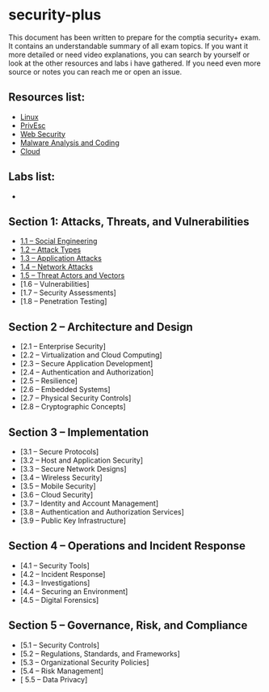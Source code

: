 # security-plus

This document has been written to prepare for the comptia security+ exam. It contains an understandable summary of all exam topics. If you want it more detailed or need video explanations, you can search by yourself or look at the other resources and labs i have gathered. If you need even more source or notes you can reach me or open an issue.

## Resources list:
- [Linux](https://github.com/beyzadp/cybersec-and-dev-resources#linux)
- [PrivEsc](https://github.com/beyzadp/cybersec-and-dev-resources#privesc)
- [Web Security](https://github.com/beyzadp/cybersec-and-dev-resources#web-security)
- [Malware Analysis and Coding](https://github.com/beyzadp/cybersec-and-dev-resources#malware-analysis-and-coding)
- [Cloud](https://github.com/beyzadp/cybersec-and-dev-resources#cloud)

## Labs list:
- 

## Section 1: Attacks, Threats, and Vulnerabilities
- [1.1 – Social Engineering](https://github.com/beyzadp/security-plus/blob/main/securityplus.md#11--social-engineering)
- [1.2 – Attack Types](https://github.com/beyzadp/security-plus/blob/main/securityplus.md#12--attack-types)
- [1.3 – Application Attacks](https://github.com/beyzadp/security-plus/blob/main/securityplus.md#13--application-attacks)
- [1.4 – Network Attacks](https://github.com/beyzadp/security-plus/blob/main/securityplus.md#14--network-attacks)
- [1.5 – Threat Actors and Vectors](https://github.com/beyzadp/security-plus/blob/main/securityplus.md#15--threat-actors-and-vectors)
- [1.6 – Vulnerabilities]
- [1.7 – Security Assessments]
- [1.8 – Penetration Testing]

## Section 2 – Architecture and Design
- [2.1 – Enterprise Security]
- [2.2 – Virtualization and Cloud Computing]
- [2.3 – Secure Application Development]
- [2.4 – Authentication and Authorization]
- [2.5 – Resilience]
- [2.6 – Embedded Systems]
- [2.7 – Physical Security Controls]
- [2.8 – Cryptographic Concepts]


## Section 3 – Implementation
- [3.1 – Secure Protocols]
- [3.2 – Host and Application Security]
- [3.3 – Secure Network Designs]
- [3.4 – Wireless Security]
- [3.5 – Mobile Security]
- [3.6 – Cloud Security]
- [3.7 – Identity and Account Management]
- [3.8 – Authentication and Authorization Services]
- [3.9 – Public Key Infrastructure]



## Section 4 – Operations and Incident Response
- [4.1 – Security Tools]
- [4.2 – Incident Response]
- [4.3 – Investigations]
- [4.4 – Securing an Environment]
- [4.5 – Digital Forensics]


## Section 5 – Governance, Risk, and Compliance
- [5.1 – Security Controls]
- [5.2 – Regulations, Standards, and Frameworks]
- [5.3 – Organizational Security Policies]
- [5.4 – Risk Management]
- [ 5.5 – Data Privacy]
